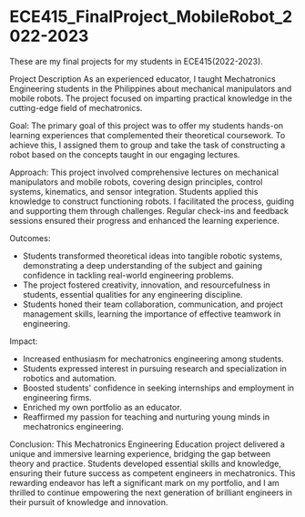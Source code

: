 # ECE415_FinalProject_MobileRobot_2022-2023
 These are my final projects for my students in ECE415(2022-2023).

Project Description
As an experienced educator, I taught Mechatronics Engineering students in the Philippines about mechanical manipulators and mobile robots. The project focused on imparting practical knowledge in the cutting-edge field of mechatronics.

Goal: 
The primary goal of this project was to offer my students hands-on learning experiences that complemented their theoretical coursework. To achieve this, I assigned them to group and take  the task of constructing a robot based on the concepts taught in our engaging lectures.

Approach:
This project involved comprehensive lectures on mechanical manipulators and mobile robots, covering design principles, control systems, kinematics, and sensor integration. Students applied this knowledge to construct functioning robots. I facilitated the process, guiding and supporting them through challenges. Regular check-ins and feedback sessions ensured their progress and enhanced the learning experience.

Outcomes:
* Students transformed theoretical ideas into tangible robotic systems, demonstrating a deep understanding of the subject and gaining confidence in tackling real-world engineering problems.
* The project fostered creativity, innovation, and resourcefulness in students, essential qualities for any engineering discipline.
* Students honed their team collaboration, communication, and project management skills, learning the importance of effective teamwork in engineering.

Impact:
* Increased enthusiasm for mechatronics engineering among students.
* Students expressed interest in pursuing research and specialization in robotics and automation.
* Boosted students' confidence in seeking internships and employment in engineering firms.
* Enriched my own portfolio as an educator.
* Reaffirmed my passion for teaching and nurturing young minds in mechatronics engineering.

Conclusion:
This Mechatronics Engineering Education project delivered a unique and immersive learning experience, bridging the gap between theory and practice. Students developed essential skills and knowledge, ensuring their future success as competent engineers in mechatronics. This rewarding endeavor has left a significant mark on my portfolio, and I am thrilled to continue empowering the next generation of brilliant engineers in their pursuit of knowledge and innovation.